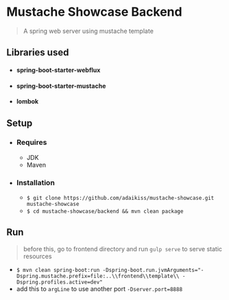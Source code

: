 # Mustache Showcase Backend

> A spring web server using mustache template

## Libraries used

* #### spring-boot-starter-webflux

* #### spring-boot-starter-mustache

* #### lombok

## Setup

* ### Requires
    * JDK
    * Maven

* ### Installation
    * `$ git clone https://github.com/adaikiss/mustache-showcase.git mustache-showcase`
    * `$ cd mustache-showcase/backend && mvn clean package`

## Run
> before this, go to frontend directory and run `gulp serve` to serve static resources
- `$ mvn clean spring-boot:run -Dspring-boot.run.jvmArguments="-Dspring.mustache.prefix=file:..\\frontend\\template\\ -Dspring.profiles.active=dev"`
- add this to `argLine` to use another port `-Dserver.port=8888`

